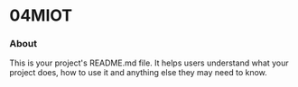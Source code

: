 04MIOT
======

### About

This is your project's README.md file. It helps users understand what your
project does, how to use it and anything else they may need to know.
